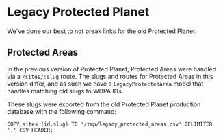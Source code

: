 # Legacy Protected Planet

We've done our best to not break links for the old Protected Planet.

## Protected Areas

In the previous version of Protected Planet, Protected Areas were
handled via a `/sites/:slug` route. The slugs and routes for Protected
Areas in this version differ, and as such we have a
`LegacyProtectedArea` model that handles matching old slugs to WDPA IDs.

These slugs were exported from the old Protected Planet production
database with the following command:

```
COPY sites (id,slug) TO '/tmp/legacy_protected_areas.csv' DELIMITER ',' CSV HEADER;
```
